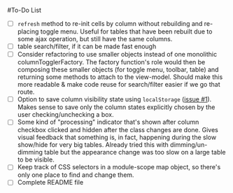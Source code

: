 #To-Do List

* [ ] `refresh` method to re-init cells by column without rebuilding and re-placing
      toggle menu. Useful for tables that have been rebuilt due to some ajax
      operation, but still have the same columns.
* [ ] table search/filter, if it can be made fast enough
* [ ] Consider refactoring to use smaller objects instead of one monolithic 
      columnTogglerFactory. The factory function's role would then be composing
      these smaller objects (for toggle menu, toolbar, table) and returning some
      methods to attach to the view-model. Should make this more readable & make
      code reuse for search/filter easier if we go that route.
* [ ] Option to save column visibility state using `localStorage` 
      ([issue #1](https://github.com/adammessinger/Flexitable/issues/1)).
      Makes sense to save only the column states explicitly chosen by the user
      checking/unchecking a box.
* [ ] Some kind of "processing" indicator that's shown after column checkbox
      clicked and hidden after the class changes are done. Gives visual feedback
      that something is, in fact, happening during the slow show/hide for very
      big tables. Already tried this with dimming/un-dimming table but the
      appearance change was too slow on a large table to be visible.
* [ ] Keep track of CSS selectors in a module-scope map object, so there's only
      one place to find and change them.
* [ ] Complete README file
